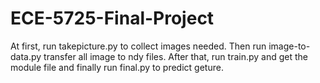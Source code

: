 # ECE-5725-Final-Project

At first, run takepicture.py to collect images needed. Then run image-to-data.py transfer all image to ndy files. After that, run train.py and get the module file and finally run final.py to predict geture. 

